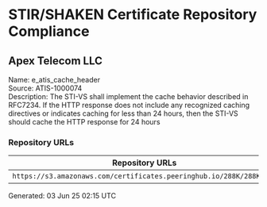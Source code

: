 # STIR/SHAKEN Certificate Repository Compliance

## Apex Telecom LLC

Name: e_atis_cache_header\
Source: ATIS-1000074\
Description: The STI-VS shall implement the cache behavior described in RFC7234. If the HTTP response does not include any recognized caching directives or indicates caching for less than 24 hours, then the STI-VS should cache the HTTP response for 24 hours
### Repository URLs

| Repository URLs | Not After |  Problems | Link |
|-----------------|-----------|-----------|------|
| `https://s3.amazonaws.com/certificates.peeringhub.io/288K/288K.crt` | 02&#160;Nov&#160;23&#160;00:54&#160;UTC | true | [view](../../REPOS/54cf69374d263da8b04f59604c0a0c4b8e71ed64/README.md) |


Generated: 03 Jun 25 02:15 UTC